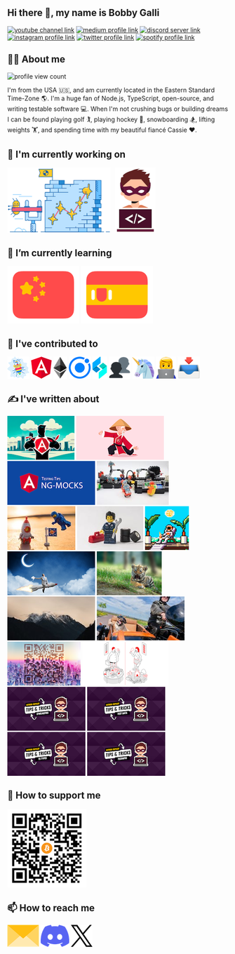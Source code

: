 ## Hi there 👋, my name is Bobby Galli

[![youtube channel link](https://img.shields.io/badge/YouTube-FF0000?style=for-the-badge&logo=youtube&logoColor=white)](https://youtube.com/c/bobbyg603)
[![medium profile link](https://img.shields.io/badge/Medium-12100E?style=for-the-badge&logo=medium&logoColor=white)](https://medium.com/@bobbyg603)
[![discord server link](https://img.shields.io/badge/Discord-7289DA?style=for-the-badge&logo=discord&logoColor=white)](https://discord.gg/UxNXrBukjZ)
[![instagram profile link](https://img.shields.io/badge/Instagram-E4405F?style=for-the-badge&logo=instagram&logoColor=white)](https://instagram.com/bobbyg603)
[![twitter profile link](https://img.shields.io/badge/Twitter-1DA1F2?style=for-the-badge&logo=twitter&logoColor=white)](https://twitter.com/bobbyg603)
[![spotify profile link](https://img.shields.io/badge/Spotify-1ED760?&style=for-the-badge&logo=spotify&logoColor=white)](https://open.spotify.com/user/1268047170?si=70bd315ee3ba4c40)

## 🙋‍♂️ About me

![profile view count](https://komarev.com/ghpvc/?username=bobbyg603)

I'm from the USA 🇺🇸, and am currently located in the Eastern Standard Time-Zone 🌎. I'm a huge fan of Node.js, TypeScript, open-source, and writing testable software 💻. When I'm not crushing bugs or building dreams I can be found playing golf 🏌️, playing hockey 🏒, snowboarding 🏂, lifting weights 🏋️, and spending time with my beautiful fiancé Cassie ❤️.

## 🔭 I'm currently working on

[<img src="assets/bugsplat-slingshot-small.png" alt="bugsplat slingshot" height="150px">](https://github.com/BugSplat-Git)
[<img style="margin-left: 6.5px" src="assets/wdh-logo.png" alt="bugsplat slingshot" height="150px">](https://github.com/workingdevshero)

## 🌱 I’m currently learning

[![chinese flag](assets/chinese-flag-round.svg)](https://www.duolingo.com/profile/bobbyg603)
[![spanish flag](assets/spanish-flag-round.svg)](https://www.duolingo.com/profile/bobbyg603)

## 🔨 I've contributed to

[<img src="assets/bugsplat.png" height="50px">](https://github.com/BugSplat-Git)
[<img src="assets/angular.png" height="50px">](https://github.com/angular/angular/pull/43621)
[<img src="assets/ethereum.png" height="50px">](https://github.com/ethereum/ethereum-org-website/pull/8510)
[<img src="assets/ionic.png" height="50px">](https://github.com/ionic-team/ionic-docs/pull/2855)
[<img src="assets/swimlane.png" height="50px">](https://github.com/swimlane/ngx-charts/pulls?q=author%3Abobbyg603+)
[<img src="assets/ng-mocks.png" height="50px">](https://github.com/help-me-mom/ng-mocks/pulls?q=author%3Abobbyg603+)
[<img src="assets/sindre.png" height="50px">](https://github.com/sindresorhus/is-video/pulls?q=author%3Abobbyg603+)
[<img src="assets/hanzla.png" height="50px">](https://github.com/1hanzla100/developer-portfolio/pulls?q=author%3Abobbyg603)
[<img src="assets/georgipeltekov.png" height="50px">](https://github.com/georgipeltekov/ngx-file-drop/pulls?q=author%3Abobbyg603)


## ✍️ I've written about

[<img src="assets/super-forms.png" height="100px">](https://medium.com/itnext/angular-super-forms-password-confirmation-bd95906f220f)
[<img src="assets/form-control.png" height="100px">](https://medium.com/javascript-in-plain-english/how-to-build-a-custom-angular-formcontrol-12c92620790)
[<img src="assets/testing-tips.png" height="100px">](https://medium.com/itnext/angular-testing-tips-ng-mocks-7d9300443a9c)
[<img src="assets/ci-cd.jpg" height="100px">](https://medium.com/better-programming/ci-cd-for-angular-developers-be9a1485d22b)
[<img src="assets/lit-elements.jpg" height="100px">](https://medium.com/better-programming/how-to-build-a-web-component-with-lit-elements-d88684a46e56)
[<img src="assets/net-tools.jpg" height="100px">](https://medium.com/gitconnected/crash-course-in-net-tools-b2d84fd5074e)
[<img src="assets/nft.png" height="100px">](https://medium.com/gitconnected/nft-development-speedrun-8c64cdf77f6b)
[<img src="assets/file-uploads.png" height="100px">](https://medium.com/better-programming/file-uploads-with-angular-and-rxjs-34262b3450ae)
[<img src="assets/rxjs-in-the-wild.jpg" height="100px">](https://medium.com/javascript-in-plain-english/rxjs-in-the-wild-how-to-create-pop-up-alerts-69134162c8b2)
[<img src="assets/wdh.jpg" height="100px">](https://medium.com/workingdevshero/working-devs-hero-ad8697fe0ad8)
[<img src="assets/sidecar.jpg" height="100px">](https://medium.com/workingdevshero/productivity-power-ups-sidecar-c8c9237f4188)
[<img src="assets/qr-codes.png" height="100px">](https://medium.com/workingdevshero/adventures-in-ai-qr-codes-198d4f9b49b0)
[<img src="assets/ketone-iq.png" height="100px">](https://medium.com/workingdevshero/productivity-power-ups-ketone-iq-ec89b76ebb33)
[<img src="assets/wdh-sync-async.png" height="100px">](https://medium.com/workingdevshero/copilot-tips-sync-async-9ebbfcc393dc)
[<img src="assets/wdh-imports.png" height="100px">](https://medium.com/workingdevshero/copilot-tips-imports-fe288b1e6005)
[<img src="assets/wdh-ts-types.png" height="100px">](https://medium.com/workingdevshero/copilot-tips-typescript-types-3f04d7b899b4)
[<img src="assets/wdh-tsconfig.png" height="100px">](https://medium.com/workingdevshero/copilot-tips-tsconfig-6d24e1fba9c4)

## 💸 How to support me

[<img src="assets/bitcoin.png" alt="bitcoin address" width="180px">](https://www.blockchain.com/btc/address/bc1qpastlmflxq2tqc02pqr725cs7gwre2m46uxchg)

## 📫 How to reach me

[<img src="assets/envelope.png" height="50px">](mailto:bobbyg603@pm.me)
[<img src="assets/discord.png" height="50px">](https://discord.gg/UxNXrBukjZ)
[<img src="assets/x.png" height="50px">](https://x.com/bobbyg603)
